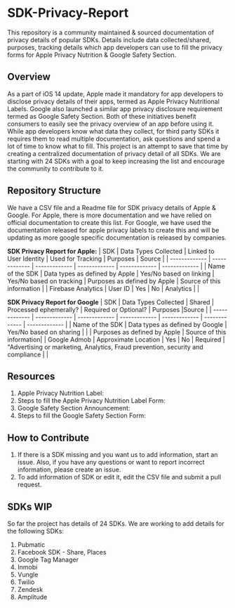 # SDK-Privacy-Report
This repository is a community maintained & sourced documentation of privacy details of popular SDKs. Details include data collected/shared, purposes, tracking details which app developers can use to fill the privacy forms for Apple Privacy Nutrition & Google Safety Section.

## Overview
As a part of iOS 14 update, Apple made it mandatory for app developers to disclose privacy details of their apps, termed as Apple Privacy Nutritional Labels. Google also launched a similar app privacy disclosure requirement termed as Google Safety Section. Both of these initiatives benefit consumers to easily see the privacy overview of an app before using it. While app developers know what data they collect, for third party SDKs it requires them to read multiple documentation, ask questions and spend a lot of time to know what to fill. This project is an attempt to save that time by creating a centralized documentation of privacy detail of all SDKs. We are starting with 24 SDKs with a goal to keep increasing the list and encourage the community to contribute to it. 

## Repository Structure
We have a CSV file and a Readme file for SDK privacy details of Apple & Google. For Apple, there is more documentation and we have relied on official documentation to create this list. For Google, we have used the documentation released for apple privacy labels to create this and will be updating as more google specific documentation is released by companies. 

**SDK Privacy Report for Apple:**
| SDK  | Data Types Collected | Linked to User Identity  | Used for Tracking | Purposes | Source |
| ------------- | ------------- | ------------- | ------------- | ------------- | ------------- |
| Name of the SDK  | Data types as defined by Apple  | Yes/No based on linking  | Yes/No based on tracking  | Purposes as defined by Apple  | Source of this information  |
| Firebase Analytics  | User ID  | Yes  | No | Analytics |   |



**SDK Privacy Report for Google**
| SDK  | Data Types Collected | Shared  | Processed ephemerally? | Required or Optional? | Purposes |Source |
| ------------- | ------------- | ------------- | ------------- | ------------- | ------------- | ------------- |
| Name of the SDK  | Data types as defined by Google  | Yes/No based on sharing  | | | Purposes as defined by Apple | Source of this information|
| Google Admob  | Approximate Location  | Yes  | No | Required |  "Advertising or marketing, Analytics, Fraud prevention, security and compliance | |

## Resources
1. Apple Privacy Nutrition Label:
2. Steps to fill the Apple Privacy Nutrition Label Form:
3. Google Safety Section Announcement:
4. Steps to fill the Google Safety Section Form:

## How to Contribute
1. If there is a SDK missing and you want us to add information, start an issue. Also, if you have any questions or want to report incorrect information, please create an issue.
2. To add information of SDK or edit it, edit the CSV file and submit a pull request.

## SDKs WIP
So far the project has details of 24 SDKs. We are working to add details for the following SDKs:
1. Pubmatic
2. Facebook SDK - Share, Places
3. Google Tag Manager
4. Inmobi
5. Vungle
6. Twilio
7. Zendesk
8. Amplitude

